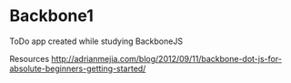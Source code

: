 # Backbone1
ToDo app created while studying BackboneJS 


Resources
http://adrianmejia.com/blog/2012/09/11/backbone-dot-js-for-absolute-beginners-getting-started/
